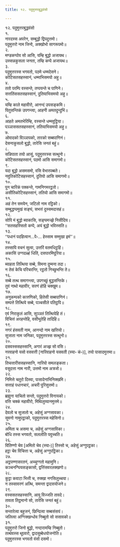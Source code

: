 ```yaml
---
title: १२. पदुमुत्तरबुद्धवंसो

---
```

१२. पदुमुत्तरबुद्धवंसो  
१.  
नारदस्स अपरेन, सम्बुद्धो द्विपदुत्तमो।  
पदुमुत्तरो नाम जिनो, अक्खोभो सागरूपमो॥  
२.  
मण्डकप्पोव सो आसि, यम्हि बुद्धो अजायथ।  
उस्सन्नकुसला जनता, तम्हि कप्पे अजायथ॥  
३.  
पदुमुत्तरस्स भगवतो, पठमे धम्मदेसने।  
कोटिसतसहस्सानं, धम्माभिसमयो अहु॥  
४.  
ततो परम्पि वस्सन्ते, तप्पयन्ते च पाणिने।  
सत्ततिंससतसहस्सानं, दुतियाभिसमयो अहु॥  
५.  
यम्हि काले महावीरो, आनन्दं उपसङ्कमि।  
पितुसन्तिकं उपगन्त्वा, आहनी अमतदुन्दुभिं॥  
६.  
आहते अमतभेरिम्हि, वस्सन्ते धम्मवुट्ठिया।  
पञ्ञाससतसहस्सानं, ततियाभिसमयो अहु॥  
७.  
ओवादको विञ्ञापको, तारको सब्बपाणिनं।  
देसनाकुसलो बुद्धो, तारेसि जनतं बहुं॥  
८.  
सन्निपाता तयो आसुं, पदुमुत्तरस्स सत्थुनो।  
कोटिसतसहस्सानं, पठमो आसि समागमो॥  
९.  
यदा बुद्धो असमसमो, वसि वेभारपब्बते।  
नवुतिकोटिसहस्सानं, दुतियो आसि समागमो॥  
१०.  
पुन चारिकं पक्कन्ते, गामनिगमरट्ठतो।  
असीतिकोटिसहस्सानं, ततियो आसि समागमो॥  
११.  
अहं तेन समयेन, जटिलो नाम रट्ठिको।  
सम्बुद्धप्पमुखं सङ्घं, सभत्तं दुस्समदासहं॥  
१२.  
सोपि मं बुद्धो ब्याकासि, सङ्घमज्झे निसीदिय।  
‘‘सतसहस्सितो कप्पे, अयं बुद्धो भविस्सति॥  
१३.  
‘‘पधानं पदहित्वान…पे॰… हेस्साम सम्मुखा इमं’’॥  
१४.  
तस्सापि वचनं सुत्वा, उत्तरिं वतमधिट्ठहिं।  
अकासिं उग्गदळ्हं धितिं, दसपारमिपूरिया॥  
१५.  
ब्याहता तित्थिया सब्बे, विमना दुम्मना तदा।  
न तेसं केचि परिचरन्ति, रट्ठतो निच्छुभन्ति ते॥  
१६.  
सब्बे तत्थ समागन्त्वा, उपगच्छुं बुद्धसन्तिके।  
तुवं नाथो महावीर, सरणं होहि चक्खुम॥  
१७.  
अनुकम्पको कारुणिको, हितेसी सब्बपाणिनं।  
सम्पत्ते तित्थिये सब्बे, पञ्चसीले पतिट्ठपि॥  
१८.  
एवं निराकुलं आसि, सुञ्ञतं तित्थियेहि तं।  
विचित्तं अरहन्तेहि, वसीभूतेहि तादिहि॥  
१९.  
नगरं हंसवती नाम, आनन्दो नाम खत्तियो।  
सुजाता नाम जनिका, पदुमुत्तरस्स सत्थुनो॥  
२०.  
दसवस्ससहस्सानि, अगारं अज्झ सो वसि।  
नरवाहनो यसो वसवत्ती [नारिवाहनो यसवती (स्या॰ कं॰)], तयो पासादमुत्तमा॥  
२१.  
तिचत्तारीससहस्सानि, नारियो समलङ्कता।  
वसुदत्ता नाम नारी, उत्तमो नाम अत्रजो॥  
२२.  
निमित्ते चतुरो दिस्वा, पासादेनाभिनिक्खमि।  
सत्ताहं पधानचारं, अचरी पुरिसुत्तमो॥  
२३.  
ब्रह्मुना याचितो सन्तो, पदुमुत्तरो विनायको।  
वत्ति चक्कं महावीरो, मिथिलुय्यानमुत्तमे॥  
२४.  
देवलो च सुजातो च, अहेसुं अग्गसावका।  
सुमनो नामुपट्ठाको, पदुमुत्तरस्स महेसिनो॥  
२५.  
अमिता च असमा च, अहेसुं अग्गसाविका।  
बोधि तस्स भगवतो, सललोति पवुच्चति॥  
२६.  
वितिण्णो चेव [अमितो चेव (स्या॰)] तिस्सो च, अहेसुं अग्गुपट्ठका।  
हट्ठा चेव विचित्ता च, अहेसुं अग्गुपट्ठिका॥  
२७.  
अट्ठपण्णासरतनं, अच्चुग्गतो महामुनि।  
कञ्चनग्घियसङ्कासो, द्वत्तिंसवरलक्खणो॥  
२८.  
कुट्टा कवाटा भित्ती च, रुक्खा नगसिलुच्चया।  
न तस्सावरणं अत्थि, समन्ता द्वादसयोजने॥  
२९.  
वस्ससतसहस्सानि, आयु विज्जति तावदे।  
तावता तिट्ठमानो सो, तारेसि जनतं बहुं॥  
३०.  
सन्तारेत्वा बहुजनं, छिन्दित्वा सब्बसंसयं।  
जलित्वा अग्गिक्खन्धोव निब्बुतो सो ससावको॥  
३१.  
पदुमुत्तरो जिनो बुद्धो, नन्दारामम्हि निब्बुतो।  
तत्थेवस्स थूपवरो, द्वादसुब्बेधयोजनोति॥  
पदुमुत्तरस्स भगवतो वंसो दसमो।  